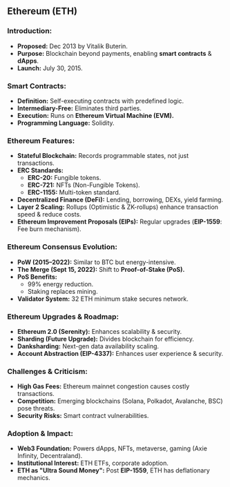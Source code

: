 ## Ethereum (ETH) 

### Introduction:
- **Proposed:** Dec 2013 by Vitalik Buterin.
- **Purpose:** Blockchain beyond payments, enabling **smart contracts** & **dApps**.
- **Launch:** July 30, 2015.

### Smart Contracts:
- **Definition:** Self-executing contracts with predefined logic.
- **Intermediary-Free:** Eliminates third parties.
- **Execution:** Runs on **Ethereum Virtual Machine (EVM).**
- **Programming Language:** Solidity.
  
### Ethereum Features:
- **Stateful Blockchain:** Records programmable states, not just transactions.
- **ERC Standards:**
  - **ERC-20:** Fungible tokens.
  - **ERC-721:** NFTs (Non-Fungible Tokens).
  - **ERC-1155:** Multi-token standard.
- **Decentralized Finance (DeFi):** Lending, borrowing, DEXs, yield farming.
- **Layer 2 Scaling:** Rollups (Optimistic & ZK-rollups) enhance transaction speed & reduce costs.
- **Ethereum Improvement Proposals (EIPs):** Regular upgrades (**EIP-1559**: Fee burn mechanism).
  
### Ethereum Consensus Evolution:
- **PoW (2015–2022):** Similar to BTC but energy-intensive.
- **The Merge (Sept 15, 2022):** Shift to **Proof-of-Stake (PoS).**
- **PoS Benefits:**
  - 99% energy reduction.
  - Staking replaces mining.
- **Validator System:** 32 ETH minimum stake secures network.
  
### Ethereum Upgrades & Roadmap:
- **Ethereum 2.0 (Serenity):** Enhances scalability & security.
- **Sharding (Future Upgrade):** Divides blockchain for efficiency.
- **Danksharding:** Next-gen data availability scaling.
- **Account Abstraction (EIP-4337):** Enhances user experience & security.

### Challenges & Criticism:
- **High Gas Fees:** Ethereum mainnet congestion causes costly transactions.
- **Competition:** Emerging blockchains (Solana, Polkadot, Avalanche, BSC) pose threats.
- **Security Risks:** Smart contract vulnerabilities.

### Adoption & Impact:
- **Web3 Foundation:** Powers dApps, NFTs, metaverse, gaming (Axie Infinity, Decentraland).
- **Institutional Interest:** ETH ETFs, corporate adoption.
- **ETH as "Ultra Sound Money":** Post **EIP-1559**, ETH has deflationary mechanics.
  


